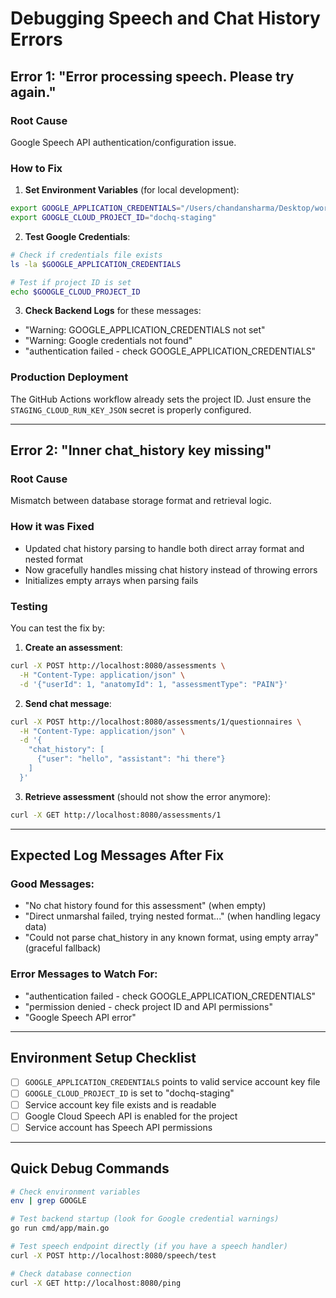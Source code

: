 # Debugging Speech and Chat History Errors

## Error 1: "Error processing speech. Please try again."

### Root Cause
Google Speech API authentication/configuration issue.

### How to Fix

1. **Set Environment Variables** (for local development):
```bash
export GOOGLE_APPLICATION_CREDENTIALS="/Users/chandansharma/Desktop/workspace/deecogs-workspace/dochq/Triage-app/backend/dochq-staging-72db3155a22d.json"
export GOOGLE_CLOUD_PROJECT_ID="dochq-staging"
```

2. **Test Google Credentials**:
```bash
# Check if credentials file exists
ls -la $GOOGLE_APPLICATION_CREDENTIALS

# Test if project ID is set
echo $GOOGLE_CLOUD_PROJECT_ID
```

3. **Check Backend Logs** for these messages:
- "Warning: GOOGLE_APPLICATION_CREDENTIALS not set"
- "Warning: Google credentials not found"
- "authentication failed - check GOOGLE_APPLICATION_CREDENTIALS"

### Production Deployment
The GitHub Actions workflow already sets the project ID. Just ensure the `STAGING_CLOUD_RUN_KEY_JSON` secret is properly configured.

---

## Error 2: "Inner chat_history key missing"

### Root Cause
Mismatch between database storage format and retrieval logic.

### How it was Fixed
- Updated chat history parsing to handle both direct array format and nested format
- Now gracefully handles missing chat history instead of throwing errors
- Initializes empty arrays when parsing fails

### Testing
You can test the fix by:

1. **Create an assessment**:
```bash
curl -X POST http://localhost:8080/assessments \
  -H "Content-Type: application/json" \
  -d '{"userId": 1, "anatomyId": 1, "assessmentType": "PAIN"}'
```

2. **Send chat message**:
```bash
curl -X POST http://localhost:8080/assessments/1/questionnaires \
  -H "Content-Type: application/json" \
  -d '{
    "chat_history": [
      {"user": "hello", "assistant": "hi there"}
    ]
  }'
```

3. **Retrieve assessment** (should not show the error anymore):
```bash
curl -X GET http://localhost:8080/assessments/1
```

---

## Expected Log Messages After Fix

### Good Messages:
- "No chat history found for this assessment" (when empty)
- "Direct unmarshal failed, trying nested format..." (when handling legacy data)
- "Could not parse chat_history in any known format, using empty array" (graceful fallback)

### Error Messages to Watch For:
- "authentication failed - check GOOGLE_APPLICATION_CREDENTIALS"
- "permission denied - check project ID and API permissions"
- "Google Speech API error"

---

## Environment Setup Checklist

- [ ] `GOOGLE_APPLICATION_CREDENTIALS` points to valid service account key file
- [ ] `GOOGLE_CLOUD_PROJECT_ID` is set to "dochq-staging"
- [ ] Service account key file exists and is readable
- [ ] Google Cloud Speech API is enabled for the project
- [ ] Service account has Speech API permissions

---

## Quick Debug Commands

```bash
# Check environment variables
env | grep GOOGLE

# Test backend startup (look for Google credential warnings)
go run cmd/app/main.go

# Test speech endpoint directly (if you have a speech handler)
curl -X POST http://localhost:8080/speech/test

# Check database connection
curl -X GET http://localhost:8080/ping
```